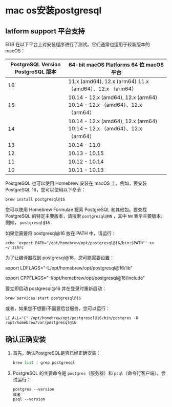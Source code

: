 # mac os安装postgresql

## latform support 平台支持

EDB 在以下平台上对安装程序进行了测试。它们通常也适用于较新版本的 macOS：

| PostgreSQL Version PostgreSQL 版本 | 64-bit macOS Platforms 64 位 macOS 平台                      |
| ---------------------------------- | ------------------------------------------------------------ |
| 16                                 | 11.x (amd64), 12.x (arm64) 11.x （amd64）、12.x （arm64）    |
| 15                                 | 10.14 - 12.x (amd64), 12.x (arm64) 10.14 - 12.x （amd64）、12.x （arm64） |
| 14                                 | 10.14 - 12.x (amd64), 12.x (arm64) 10.14 - 12.x （amd64）、12.x （arm64） |
| 13                                 | 10.14 - 11.0                                                 |
| 12                                 | 10.13 - 10.15                                                |
| 11                                 | 10.12 - 10.14                                                |
| 10                                 | 10.11 - 10.13                                                |

PostgreSQL 也可以使用 Homebrew 安装在 macOS 上。例如，要安装 PostgreSQL 16，您可以使用以下命令：

```shell
brew install postgresql@16
```

您可以使用 Homebrew Formulae 搜索 PostgreSQL 和其他包。要查找 PostgreSQL 的特定主要版本，请搜索 `postgresql@NN` ，其中 `NN` 表示主要版本。例如， `postgresql@16` .

如果您需要将 postgresql@16 放在 PATH 中，请运行：

```shell
echo 'export PATH="/opt/homebrew/opt/postgresql@16/bin:$PATH"' >> ~/.zshrc
```

为了让编译器找到 postgresql@16，您可能需要设置：

export LDFLAGS="-L/opt/homebrew/opt/postgresql@16/lib"

export CPPFLAGS="-I/opt/homebrew/opt/postgresql@16/include"

要立即启动 postgresql@16 并在登录时重新启动：	

```shell
brew services start postgresql@16
```

或者，如果您不想要/不需要后台服务，您可以运行：

```shell
LC_ALL="C" /opt/homebrew/opt/postgresql@16/bin/postgres -D /opt/homebrew/var/postgresql@16
```

## 确认正确安装

1. 首先，确认PostgreSQL是否已经正确安装：

    ```python
    brew list | grep postgresql
    ```

    

2. PostgreSQL 的主要命令是 `postgres`（服务器）和 `psql`（命令行客户端）。尝试运行：

    ```
    postgres --version
    或者
    psql --version
    ```

